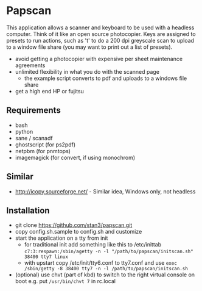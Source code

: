 # Papscan

This application allows a scanner and keyboard to be used with a headless computer.  Think of it like an open source photocopier.  Keys are assigned to presets to run actions, such as 't' to do a 200 dpi greyscale scan to upload to a window file share (you may want to print out a list of presets).

* avoid getting a photocopier with expensive per sheet maintenance agreements
* unlimited flexibility in what you do with the scanned page
    + the example script converts to pdf and uploads to a windows file share
* get a high end HP or fujitsu


## Requirements

* bash
* python
* sane / scanadf
* ghostscript (for ps2pdf)
* netpbm (for pnmtops)
* imagemagick (for convert, if using monochrom)

## Similar

* http://icopy.sourceforge.net/ - Similar idea, Windows only, not headless

## Installation

* git clone https://github.com/stan3/papscan.git
* copy config.sh.sample to config.sh and customize
* start the application on a tty from init
    + for traditional init add something like this to /etc/inittab `c7:3:respawn:/sbin/agetty -n -l "/path/to/papscan/initscan.sh" 38400 tty7 linux`
    + with upstart copy /etc/init/tty6.conf to tty7.conf and use `exec /sbin/getty -8 38400 tty7 -n -l /path/to/papscan/initscan.sh`
* (optional) use chvt (part of kbd) to switch to the right virtual console on boot e.g. put `/usr/bin/chvt 7` in rc.local

